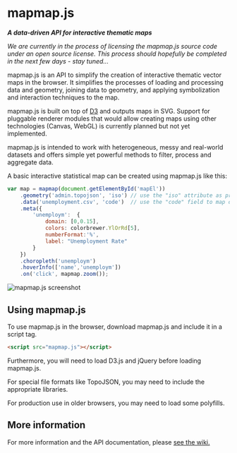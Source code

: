 # mapmap.js

***A data-driven API for interactive thematic maps***

*We are currently in the process of licensing the mapmap.js source code under an open source license. This process should hopefully be completed in the next few days - stay tuned...*

mapmap.js is an API to simplify the creation of interactive thematic vector maps in the browser. It simplifies the processes of loading and processing data and geometry, joining data to geometry, and applying symbolization and interaction techniques to the map.

mapmap.js is built on top of [D3](https://github.com/mbostock/d3) and outputs maps in SVG. Support for pluggable renderer modules that would allow creating maps using other technologies (Canvas, WebGL) is currently planned but not yet implemented.

mapmap.js is intended to work with heterogeneous, messy and real-world datasets and offers simple yet powerful methods to filter, process and aggregate data.

A basic interactive statistical map can be created using mapmap.js like this:

```js
var map = mapmap(document.getElementById('mapEl'))
	.geometry('admin.topojson', 'iso') // use the "iso" attribute as primary key
	.data('unemployment.csv', 'code')  // use the "code" field to map data to geometries' keys
	.meta({
		'unemploym':  {
            domain: [0,0.15],
            colors: colorbrewer.YlOrRd[5],
            numberFormat:'%',
            label: "Unemployment Rate"
        }
	})
	.choropleth('unemploym')
	.hoverInfo(['name','unemploym'])
	.on('click', mapmap.zoom());
```

![mapmap.js screenshot](https://raw.githubusercontent.com/floledermann/mapmap.js/master/mapmap.png)

## Using mapmap.js

To use mapmap.js in the browser, download mapmap.js and include it in a script tag.

```html
<script src="mapmap.js"></script>
``` 

Furthermore, you will need to load D3.js and jQuery before loading mapmap.js.

For special file formats like TopoJSON, you may need to include the appropriate libraries.

For production use in older browsers, you may need to load some polyfills.


## More information

For more information and the API documentation, please [see the wiki.](https://github.com/floledermann/mapmap.js/wiki)
